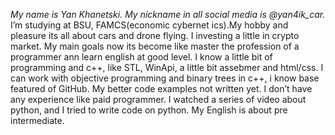 _My name is Yan Khanetski._
_My nickname in all social media is @yan4ik_car._
I’m studying at BSU, FAMCS(economic cybernet ics).My hobby and pleasure its all about cars and drone flying.
I investing a little in crypto market. My main goals now its become like master the profession of a programmer ann learn english at good level. 
I know a little bit of programming and c++, like STL, WinApi, a little bit assebmer and html/css. 
I can work with objective programming and binary trees in c++, i know base featured of GitHub. 
My better code examples not written yet. I don’t have any experience like paid programmer. 
I watched a series of video about python, and I tried to write code on python. My English is about pre intermediate.
